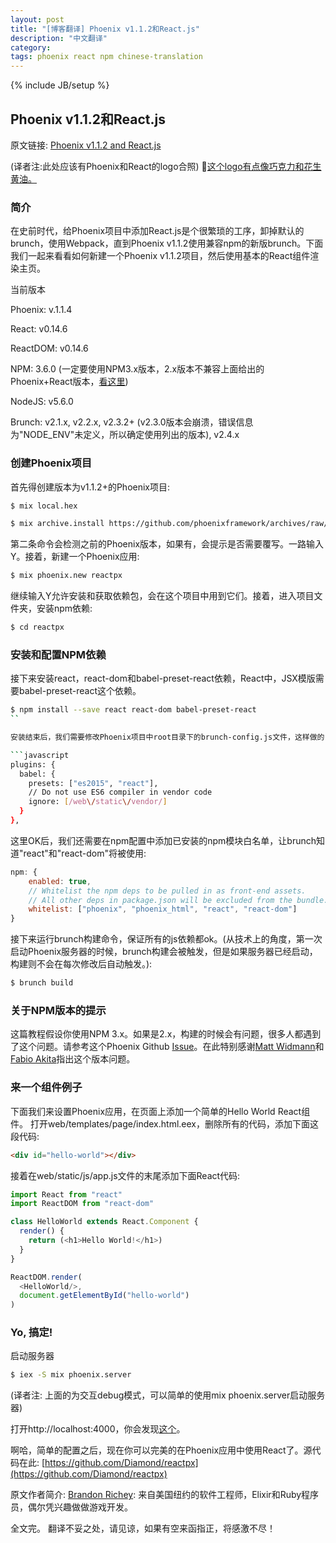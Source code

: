 ```yaml
---
layout: post
title: "[博客翻译] Phoenix v1.1.2和React.js"
description: "中文翻译"
category:
tags: phoenix react npm chinese-translation
---
```

{% include JB/setup %}

## Phoenix v1.1.2和React.js

原文链接: [Phoenix v1.1.2 and React.js
](https://medium.com/@diamondgfx/phoenix-v1-1-2-and-react-js-3dbd195a880a#.nadyhxiyx)

(译者注:此处应该有Phoenix和React的logo合照)
🎉[这个logo有点像巧克力和花生黄油。](https://cdn-images-1.medium.com/max/1600/1*qN1NFtAvST7tkBx5gDfmDw.png)

### 简介

在史前时代，给Phoenix项目中添加React.js是个很繁琐的工序，卸掉默认的brunch，使用Webpack，直到Phoenix v1.1.2使用兼容npm的新版brunch。下面我们一起来看看如何新建一个Phoenix v1.1.2项目，然后使用基本的React组件渲染主页。

当前版本

Phoenix: v.1.1.4

React: v0.14.6

ReactDOM: v0.14.6

NPM: 3.6.0 (一定要使用NPM3.x版本，2.x版本不兼容上面给出的Phoenix+React版本，[看这里](https://github.com/phoenixframework/phoenix/issues/1410))

NodeJS: v5.6.0

Brunch: v2.1.x, v2.2.x, v2.3.2+ (v2.3.0版本会崩溃，错误信息为"NODE_ENV"未定义，所以确定使用列出的版本), v2.4.x

### 创建Phoenix项目

首先得创建版本为v1.1.2+的Phoenix项目:

```bash
$ mix local.hex

$ mix archive.install https://github.com/phoenixframework/archives/raw/master/phoenix_new.ez
```

第二条命令会检测之前的Phoenix版本，如果有，会提示是否需要覆写。一路输入Y。接着，新建一个Phoenix应用:

```bash
$ mix phoenix.new reactpx
```

继续输入Y允许安装和获取依赖包，会在这个项目中用到它们。接着，进入项目文件夹，安装npm依赖:

```bash
$ cd reactpx
```

### 安装和配置NPM依赖

接下来安装react，react-dom和babel-preset-react依赖，React中，JSX模版需要babel-preset-react这个依赖。

```bash
$ npm install --save react react-dom babel-preset-react
``

安装结束后，我们需要修改Phoenix项目中root目录下的brunch-config.js文件，这样做的目的是为了让Phoenix项目使用刚刚安装的新模块。首先找到plugins对象的位置，在plugins里找到子对象babel。

```javascript
plugins: {
  babel: {
    presets: ["es2015", "react"],
    // Do not use ES6 compiler in vendor code
    ignore: [/web\/static\/vendor/]
  }
},
```

这里OK后，我们还需要在npm配置中添加已安装的npm模块白名单，让brunch知道"react"和"react-dom"将被使用:

```javascript
npm: {
    enabled: true,
    // Whitelist the npm deps to be pulled in as front-end assets.
    // All other deps in package.json will be excluded from the bundle.
    whitelist: ["phoenix", "phoenix_html", "react", "react-dom"]
}
```

接下来运行brunch构建命令，保证所有的js依赖都ok。(从技术上的角度，第一次启动Phoenix服务器的时候，brunch构建会被触发，但是如果服务器已经启动，构建则不会在每次修改后自动触发。):

```bash
$ brunch build
```

### 关于NPM版本的提示

这篇教程假设你使用NPM 3.x。如果是2.x，构建的时候会有问题，很多人都遇到了这个问题。请参考这个Phoenix Github [Issue](https://github.com/phoenixframework/phoenix/issues/1410#issuecomment-166001866)。在此特别感谢[Matt Widmann](https://medium.com/u/9abc4f3b3a89)和[Fabio Akita](https://medium.com/u/9a78859fae43)指出这个版本问题。

### 来一个组件例子

下面我们来设置Phoenix应用，在页面上添加一个简单的Hello World React组件。
打开web/templates/page/index.html.eex，删除所有的代码，添加下面这段代码:

```html
<div id="hello-world"></div>
```

接着在web/static/js/app.js文件的末尾添加下面React代码:

```javascript
import React from "react"
import ReactDOM from "react-dom"

class HelloWorld extends React.Component {
  render() {
    return (<h1>Hello World!</h1>)
  }
}

ReactDOM.render(
  <HelloWorld/>,
  document.getElementById("hello-world")
)
```

### Yo, 搞定!

启动服务器

```bash
$ iex -S mix phoenix.server
```

(译者注: 上面的为交互debug模式，可以简单的使用mix phoenix.server启动服务器)

打开http://localhost:4000，你会发现[这个](https://cdn-images-1.medium.com/max/1600/1*l76j9FFIBqyZBi2T2MIQcg.png)。

啊哈，简单的配置之后，现在你可以完美的在Phoenix应用中使用React了。源代码在此: [https://github.com/Diamond/reactpx](https://github.com/Diamond/reactpx)

原文作者简介:
[Brandon Richey](https://medium.com/@diamondgfx): 来自美国纽约的软件工程师，Elixir和Ruby程序员，偶尔凭兴趣做做游戏开发。

全文完。
翻译不妥之处，请见谅，如果有空来函指正，将感激不尽！

